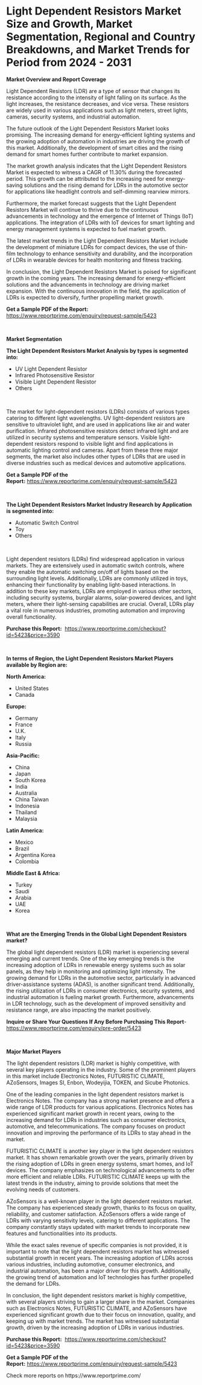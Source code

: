<p><h1>Light Dependent Resistors Market Size and Growth, Market Segmentation, Regional and Country Breakdowns, and Market Trends for Period from 2024 -  2031</h1></p><p><strong>Market Overview and Report Coverage</strong></p>
<p><p>Light Dependent Resistors (LDR) are a type of sensor that changes its resistance according to the intensity of light falling on its surface. As the light increases, the resistance decreases, and vice versa. These resistors are widely used in various applications such as light meters, street lights, cameras, security systems, and industrial automation.</p><p>The future outlook of the Light Dependent Resistors Market looks promising. The increasing demand for energy-efficient lighting systems and the growing adoption of automation in industries are driving the growth of this market. Additionally, the development of smart cities and the rising demand for smart homes further contribute to market expansion.</p><p>The market growth analysis indicates that the Light Dependent Resistors Market is expected to witness a CAGR of 11.30% during the forecasted period. This growth can be attributed to the increasing need for energy-saving solutions and the rising demand for LDRs in the automotive sector for applications like headlight controls and self-dimming rearview mirrors.</p><p>Furthermore, the market forecast suggests that the Light Dependent Resistors Market will continue to thrive due to the continuous advancements in technology and the emergence of Internet of Things (IoT) applications. The integration of LDRs with IoT devices for smart lighting and energy management systems is expected to fuel market growth.</p><p>The latest market trends in the Light Dependent Resistors Market include the development of miniature LDRs for compact devices, the use of thin-film technology to enhance sensitivity and durability, and the incorporation of LDRs in wearable devices for health monitoring and fitness tracking.</p><p>In conclusion, the Light Dependent Resistors Market is poised for significant growth in the coming years. The increasing demand for energy-efficient solutions and the advancements in technology are driving market expansion. With the continuous innovation in the field, the application of LDRs is expected to diversify, further propelling market growth.</p></p>
<p><strong>Get a Sample PDF of the Report:</strong> <a href="https://www.reportprime.com/enquiry/request-sample/5423">https://www.reportprime.com/enquiry/request-sample/5423</a></p>
<p>&nbsp;</p>
<p><strong>Market Segmentation</strong></p>
<p><strong>The Light Dependent Resistors Market Analysis by types is segmented into:</strong></p>
<p><ul><li>UV Light Dependent Resistor</li><li>Infrared Photosensitive Resistor</li><li>Visible Light Dependent Resistor</li><li>Others</li></ul></p>
<p>&nbsp;</p>
<p><p>The market for light-dependent resistors (LDRs) consists of various types catering to different light wavelengths. UV light-dependent resistors are sensitive to ultraviolet light, and are used in applications like air and water purification. Infrared photosensitive resistors detect infrared light and are utilized in security systems and temperature sensors. Visible light-dependent resistors respond to visible light and find applications in automatic lighting control and cameras. Apart from these three major segments, the market also includes other types of LDRs that are used in diverse industries such as medical devices and automotive applications.</p></p>
<p><strong>Get a Sample PDF of the Report:</strong>&nbsp;<a href="https://www.reportprime.com/enquiry/request-sample/5423">https://www.reportprime.com/enquiry/request-sample/5423</a></p>
<p>&nbsp;</p>
<p><strong>The Light Dependent Resistors Market Industry Research by Application is segmented into:</strong></p>
<p><ul><li>Automatic Switch Control</li><li>Toy</li><li>Others</li></ul></p>
<p>&nbsp;</p>
<p><p>Light dependent resistors (LDRs) find widespread application in various markets. They are extensively used in automatic switch controls, where they enable the automatic switching on/off of lights based on the surrounding light levels. Additionally, LDRs are commonly utilized in toys, enhancing their functionality by enabling light-based interactions. In addition to these key markets, LDRs are employed in various other sectors, including security systems, burglar alarms, solar-powered devices, and light meters, where their light-sensing capabilities are crucial. Overall, LDRs play a vital role in numerous industries, promoting automation and improving overall functionality.</p></p>
<p><strong>Purchase this Report:</strong>&nbsp; <a href="https://www.reportprime.com/checkout?id=5423&price=3590">https://www.reportprime.com/checkout?id=5423&price=3590</a></p>
<p>&nbsp;</p>
<p><strong>In terms of Region, the Light Dependent Resistors Market Players available by Region are:</strong></p>
<p>
    <p> <strong> North America: </strong>
        <ul>
            <li>United States</li>
            <li>Canada</li>
        </ul>
        </p> 
    <p> <strong> Europe: </strong>
        <ul>
            <li>Germany</li>
            <li>France</li>
            <li>U.K.</li>
            <li>Italy</li>
            <li>Russia</li>
        </ul>
        </p> 
    <p> <strong> Asia-Pacific: </strong>
        <ul>
            <li>China</li>
            <li>Japan</li>
            <li>South Korea</li>
            <li>India</li>
            <li>Australia</li>
            <li>China Taiwan</li>
            <li>Indonesia</li>
            <li>Thailand</li>
            <li>Malaysia</li>
        </ul>
        </p> 
    <p> <strong> Latin America: </strong>
        <ul>
            <li>Mexico</li>
            <li>Brazil</li>
            <li>Argentina Korea</li>
            <li>Colombia</li>
        </ul>
        </p> 
    <p> <strong> Middle East & Africa: </strong>
        <ul>
            <li>Turkey</li>
            <li>Saudi</li>
            <li>Arabia</li>
            <li>UAE</li>
            <li>Korea</li>
        </ul>
    </p>
    </p>
<p>&nbsp;</p>
<p><strong>What are the Emerging Trends in the Global Light Dependent Resistors market?</strong></p>
<p><p>The global light dependent resistors (LDR) market is experiencing several emerging and current trends. One of the key emerging trends is the increasing adoption of LDRs in renewable energy systems such as solar panels, as they help in monitoring and optimizing light intensity. The growing demand for LDRs in the automotive sector, particularly in advanced driver-assistance systems (ADAS), is another significant trend. Additionally, the rising utilization of LDRs in consumer electronics, security systems, and industrial automation is fueling market growth. Furthermore, advancements in LDR technology, such as the development of improved sensitivity and resistance range, are also impacting the market positively.</p></p>
<p><strong>Inquire or Share Your Questions If Any Before Purchasing This Report</strong>- <a href="https://www.reportprime.com/enquiry/pre-order/5423">https://www.reportprime.com/enquiry/pre-order/5423</a></p>
<p>&nbsp;</p>
<p><strong>Major Market Players</strong></p>
<p><p>The light dependent resistors (LDR) market is highly competitive, with several key players operating in the industry. Some of the prominent players in this market include Electronics Notes, FUTURISTIC CLIMATE, AZoSensors, Images SI, Enbon, Wodeyijia, TOKEN, and Sicube Photonics. </p><p>One of the leading companies in the light dependent resistors market is Electronics Notes. The company has a strong market presence and offers a wide range of LDR products for various applications. Electronics Notes has experienced significant market growth in recent years, owing to the increasing demand for LDRs in industries such as consumer electronics, automotive, and telecommunications. The company focuses on product innovation and improving the performance of its LDRs to stay ahead in the market. </p><p>FUTURISTIC CLIMATE is another key player in the light dependent resistors market. It has shown remarkable growth over the years, primarily driven by the rising adoption of LDRs in green energy systems, smart homes, and IoT devices. The company emphasizes on technological advancements to offer more efficient and reliable LDRs. FUTURISTIC CLIMATE keeps up with the latest trends in the industry, aiming to provide solutions that meet the evolving needs of customers.</p><p>AZoSensors is a well-known player in the light dependent resistors market. The company has experienced steady growth, thanks to its focus on quality, reliability, and customer satisfaction. AZoSensors offers a wide range of LDRs with varying sensitivity levels, catering to different applications. The company constantly stays updated with market trends to incorporate new features and functionalities into its products.</p><p>While the exact sales revenue of specific companies is not provided, it is important to note that the light dependent resistors market has witnessed substantial growth in recent years. The increasing adoption of LDRs across various industries, including automotive, consumer electronics, and industrial automation, has been a major driver for this growth. Additionally, the growing trend of automation and IoT technologies has further propelled the demand for LDRs.</p><p>In conclusion, the light dependent resistors market is highly competitive, with several players striving to gain a larger share in the market. Companies such as Electronics Notes, FUTURISTIC CLIMATE, and AZoSensors have experienced significant growth due to their focus on innovation, quality, and keeping up with market trends. The market has witnessed substantial growth, driven by the increasing adoption of LDRs in various industries.</p></p>
<p><strong>Purchase this Report:</strong>&nbsp;&nbsp;<a href="https://www.reportprime.com/checkout?id=5423&price=3590">https://www.reportprime.com/checkout?id=5423&price=3590</a></p>
<p></p>
<p><strong>Get a Sample PDF of the Report:</strong>&nbsp;<a href="https://www.reportprime.com/enquiry/request-sample/5423">https://www.reportprime.com/enquiry/request-sample/5423</a></p>
<p>Check more reports on https://www.reportprime.com/</p>